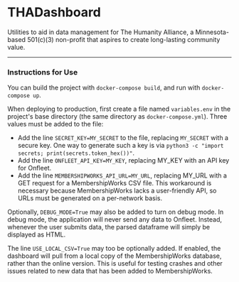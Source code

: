 # THADashboard
Utilities to aid in data management for The Humanity Alliance, a Minnesota-based 501(c)(3) non-profit that aspires to create long-lasting community value.

---

### Instructions for Use
You can build the project with `docker-compose build`, and run with `docker-compose up`.

When deploying to production, first create a file named `variables.env` in the project's base directory (the same directory
as `docker-compose.yml`). Three values must be added to the file:
- Add the line `SECRET_KEY=MY_SECRET` to the file, replacing `MY_SECRET` with a secure key. One way
to generate such a key is via `python3 -c "import secrets; print(secrets.token_hex())"`.
- Add the line `ONFLEET_API_KEY=MY_KEY`, replacing MY_KEY with an API key for Onfleet.
- Add the line `MEMBERSHIPWORKS_API_URL=MY_URL`, replacing MY_URL with a GET request for a MembershipWorks CSV file. This
workaround is necessary because MembershipWorks lacks a user-friendly API, so URLs must be generated on a per-network basis.

Optionally, `DEBUG_MODE=True` may also be added to turn on debug mode. In debug mode, the application will never send any 
data to Onfleet. Instead, whenever the user submits data, the parsed dataframe will simply be displayed as HTML.

The line `USE_LOCAL_CSV=True` may too be optionally added. If enabled, the dashboard will pull from a local copy of the 
MembershipWorks database, rather than the online version. This is useful for testing crashes and other issues related to
new data that has been added to MembershipWorks. 
